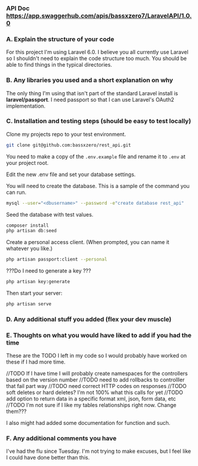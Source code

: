 ### API Doc https://app.swaggerhub.com/apis/bassxzero7/LaravelAPI/1.0.0

### A. Explain the structure of your code
For this project I'm using Laravel 6.0. I believe you all currently use Laravel so I shouldn't need to explain the code structure too much. You should be able to find things in the typical directories.  

### B. Any libraries you used and a short explanation on why
The only thing I'm using that isn't part of the standard Laravel install is **laravel/passport**. I need passport so that I can use Laravel's OAuth2 implementation. 

### C. Installation and testing steps (should be easy to test locally)

Clone my projects repo to your test environment.
``` bash
git clone git@github.com:bassxzero/rest_api.git
```

You need to make a copy of the `.env.example` file and rename it to `.env` at your project root.

Edit the new .env file and set your database settings.

You will need to create the database. This is a sample of the command you can run.
``` bash
mysql --user="<dbusername>" --password -e"create database rest_api"
```

Seed the database with test values. 
``` bash
composer install
php artisan db:seed
```

Create a personal access client. (When prompted, you can name it whatever you like.)
``` bash
php artisan passport:client --personal
```

???Do I need to generate a key ???
``` bash
php artisan key:generate
```
Then start your server:
``` bash
php artisan serve
```

### D. Any additional stuff you added (flex your dev muscle)

### E. Thoughts on what you would have liked to add if you had the time
These are the TODO I left in my code so I would probably have worked on these if I had more time. 

//TODO If I have time I will probably create namespaces for the controllers based on the version number
//TODO need to add rollbacks to controlller that fail part way
//TODO need correct HTTP codes on responses
//TODO soft deletes or hard deletes? I'm not 100% what this calls for yet
//TODO add option to return data in a specific format xml, json, form data, etc
//TODO I'm not sure if I like my tables relationships right now. Change them???

I also might had added some documentation for function and such.

### F. Any additional comments you have

I've had the flu since Tuesday. I'm not trying to make excuses, but I feel like I could have done better than this. 
